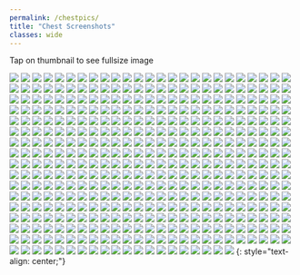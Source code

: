 ```yaml
---
permalink: /chestpics/
title: "Chest Screenshots"
classes: wide
---  
```


Tap on thumbnail to see fullsize image

[![](https://media.discordapp.net/attachments/826525665116553228/827368664105484318/image0.png?width=199&height=139)](https://cdn.discordapp.com/attachments/826525665116553228/827368664105484318/image0.png)
[![](https://media.discordapp.net/attachments/826525665116553228/827368700528033812/image0.png?width=199&height=139)](https://cdn.discordapp.com/attachments/826525665116553228/827368700528033812/image0.png)
[![](https://media.discordapp.net/attachments/826525665116553228/827542599207616552/image0.png?width=199&height=139)](https://cdn.discordapp.com/attachments/826525665116553228/827542599207616552/image0.png)
[![](https://media.discordapp.net/attachments/826525665116553228/828439499091738694/image0.png?width=199&height=139)](https://cdn.discordapp.com/attachments/826525665116553228/828439499091738694/image0.png)
[![](https://media.discordapp.net/attachments/826525665116553228/828439499486527508/image1.png?width=199&height=139)](https://cdn.discordapp.com/attachments/826525665116553228/828439499486527508/image1.png)
[![](https://media.discordapp.net/attachments/826525665116553228/828439499981848618/image2.png?width=199&height=139)](https://cdn.discordapp.com/attachments/826525665116553228/828439499981848618/image2.png)
[![](https://media.discordapp.net/attachments/826525665116553228/828439500291702784/image3.png?width=199&height=139)](https://cdn.discordapp.com/attachments/826525665116553228/828439500291702784/image3.png)
[![](https://media.discordapp.net/attachments/826525665116553228/830211930731053126/image0.png?width=199&height=139)](https://cdn.discordapp.com/attachments/826525665116553228/830211930731053126/image0.png)
[![](https://media.discordapp.net/attachments/826525665116553228/830211931335819264/image1.png?width=199&height=139)](https://cdn.discordapp.com/attachments/826525665116553228/830211931335819264/image1.png)
[![](https://media.discordapp.net/attachments/826525665116553228/830211931804532786/image2.png?width=199&height=139)](https://cdn.discordapp.com/attachments/826525665116553228/830211931804532786/image2.png)
[![](https://media.discordapp.net/attachments/826525665116553228/830211932836462612/image3.png?width=199&height=139)](https://cdn.discordapp.com/attachments/826525665116553228/830211932836462612/image3.png)
[![](https://media.discordapp.net/attachments/826525665116553228/830211933307142184/image4.png?width=199&height=139)](https://cdn.discordapp.com/attachments/826525665116553228/830211933307142184/image4.png)
[![](https://media.discordapp.net/attachments/826525665116553228/830833740410126376/image0.png?width=199&height=139)](https://cdn.discordapp.com/attachments/826525665116553228/830833740410126376/image0.png)
[![](https://media.discordapp.net/attachments/826525665116553228/830833740737019984/image1.png?width=199&height=139)](https://cdn.discordapp.com/attachments/826525665116553228/830833740737019984/image1.png)
[![](https://media.discordapp.net/attachments/826525665116553228/835731150869102672/IMG_3410.PNG?width=199&height=139)](https://cdn.discordapp.com/attachments/826525665116553228/835731150869102672/IMG_3410.PNG)
[![](https://media.discordapp.net/attachments/826525665116553228/835731161807323166/IMG_3401.PNG?width=199&height=139)](https://cdn.discordapp.com/attachments/826525665116553228/835731161807323166/IMG_3401.PNG)
[![](https://media.discordapp.net/attachments/826525665116553228/835731161904578560/IMG_3411.PNG?width=199&height=139)](https://cdn.discordapp.com/attachments/826525665116553228/835731161904578560/IMG_3411.PNG)
[![](https://media.discordapp.net/attachments/826525665116553228/835731551127207956/IMG_3440.PNG?width=199&height=139)](https://cdn.discordapp.com/attachments/826525665116553228/835731551127207956/IMG_3440.PNG)
[![](https://media.discordapp.net/attachments/826525665116553228/835731551538118666/IMG_3447.PNG?width=199&height=139)](https://cdn.discordapp.com/attachments/826525665116553228/835731551538118666/IMG_3447.PNG)
[![](https://media.discordapp.net/attachments/826525665116553228/835731559155105792/IMG_3442.PNG?width=199&height=139)](https://cdn.discordapp.com/attachments/826525665116553228/835731559155105792/IMG_3442.PNG)
[![](https://media.discordapp.net/attachments/826525665116553228/835731559796703262/IMG_3456.PNG?width=199&height=139)](https://cdn.discordapp.com/attachments/826525665116553228/835731559796703262/IMG_3456.PNG)
[![](https://media.discordapp.net/attachments/826525665116553228/835731713538785320/IMG_3462.PNG?width=199&height=139)](https://cdn.discordapp.com/attachments/826525665116553228/835731713538785320/IMG_3462.PNG)
[![](https://media.discordapp.net/attachments/826525665116553228/835731730722979850/IMG_3491.PNG?width=199&height=139)](https://cdn.discordapp.com/attachments/826525665116553228/835731730722979850/IMG_3491.PNG)
[![](https://media.discordapp.net/attachments/826525665116553228/835731732362690630/IMG_3497.PNG?width=199&height=139)](https://cdn.discordapp.com/attachments/826525665116553228/835731732362690630/IMG_3497.PNG)
[![](https://media.discordapp.net/attachments/826525665116553228/835731732434911242/IMG_3512.PNG?width=199&height=139)](https://cdn.discordapp.com/attachments/826525665116553228/835731732434911242/IMG_3512.PNG)
[![](https://media.discordapp.net/attachments/826525665116553228/835731732799553586/IMG_3486.PNG?width=199&height=139)](https://cdn.discordapp.com/attachments/826525665116553228/835731732799553586/IMG_3486.PNG)
[![](https://media.discordapp.net/attachments/826525665116553228/835731875313221673/IMG_3575.PNG?width=199&height=139)](https://cdn.discordapp.com/attachments/826525665116553228/835731875313221673/IMG_3575.PNG)
[![](https://media.discordapp.net/attachments/826525665116553228/835731876609130508/IMG_3545.PNG?width=199&height=139)](https://cdn.discordapp.com/attachments/826525665116553228/835731876609130508/IMG_3545.PNG)
[![](https://media.discordapp.net/attachments/826525665116553228/835731883760680970/IMG_3551.PNG?width=199&height=139)](https://cdn.discordapp.com/attachments/826525665116553228/835731883760680970/IMG_3551.PNG)
[![](https://media.discordapp.net/attachments/826525665116553228/835731883350294538/IMG_3527.PNG?width=199&height=139)](https://cdn.discordapp.com/attachments/826525665116553228/835731883350294538/IMG_3527.PNG)
[![](https://media.discordapp.net/attachments/826525665116553228/836040890132201492/image0.png?width=199&height=139)](https://cdn.discordapp.com/attachments/826525665116553228/836040890132201492/image0.png)
[![](https://media.discordapp.net/attachments/826525665116553228/836275532286525460/image0.png?width=199&height=139)](https://cdn.discordapp.com/attachments/826525665116553228/836275532286525460/image0.png)
[![](https://media.discordapp.net/attachments/826525665116553228/836275532647628800/image1.png?width=199&height=139)](https://cdn.discordapp.com/attachments/826525665116553228/836275532647628800/image1.png)
[![](https://media.discordapp.net/attachments/826525665116553228/840815557158109224/IMG_3719.PNG?width=199&height=139)](https://cdn.discordapp.com/attachments/826525665116553228/840815557158109224/IMG_3719.PNG)
[![](https://media.discordapp.net/attachments/826525665116553228/840815565211959329/IMG_3771.PNG?width=199&height=139)](https://cdn.discordapp.com/attachments/826525665116553228/840815565211959329/IMG_3771.PNG)
[![](https://media.discordapp.net/attachments/826525665116553228/840815575319969812/IMG_3732.PNG?width=199&height=139)](https://cdn.discordapp.com/attachments/826525665116553228/840815575319969812/IMG_3732.PNG)
[![](https://media.discordapp.net/attachments/826525665116553228/840815579165098044/IMG_3720.PNG?width=199&height=139)](https://cdn.discordapp.com/attachments/826525665116553228/840815579165098044/IMG_3720.PNG)
[![](https://media.discordapp.net/attachments/826525665116553228/840815579090386994/IMG_3773.PNG?width=199&height=139)](https://cdn.discordapp.com/attachments/826525665116553228/840815579090386994/IMG_3773.PNG)
[![](https://media.discordapp.net/attachments/826525665116553228/840815697877008414/IMG_3854.PNG?width=199&height=139)](https://cdn.discordapp.com/attachments/826525665116553228/840815697877008414/IMG_3854.PNG)
[![](https://media.discordapp.net/attachments/826525665116553228/840815710996922368/IMG_3774.PNG?width=199&height=139)](https://cdn.discordapp.com/attachments/826525665116553228/840815710996922368/IMG_3774.PNG)
[![](https://media.discordapp.net/attachments/826525665116553228/840815713312702464/IMG_3780.PNG?width=199&height=139)](https://cdn.discordapp.com/attachments/826525665116553228/840815713312702464/IMG_3780.PNG)
[![](https://media.discordapp.net/attachments/826525665116553228/840815714830123018/IMG_3782.PNG?width=199&height=139)](https://cdn.discordapp.com/attachments/826525665116553228/840815714830123018/IMG_3782.PNG)
[![](https://media.discordapp.net/attachments/826525665116553228/840815714981773353/IMG_3802.PNG?width=199&height=139)](https://cdn.discordapp.com/attachments/826525665116553228/840815714981773353/IMG_3802.PNG)
[![](https://media.discordapp.net/attachments/826525665116553228/840815878114508820/IMG_3956.PNG?width=199&height=139)](https://cdn.discordapp.com/attachments/826525665116553228/840815878114508820/IMG_3956.PNG)
[![](https://media.discordapp.net/attachments/826525665116553228/862195221805400104/image0.jpg?width=199&height=139)](https://cdn.discordapp.com/attachments/826525665116553228/862195221805400104/image0.jpg)
[![](https://media.discordapp.net/attachments/826525665116553228/862195363153838140/image0.jpg?width=199&height=139)](https://cdn.discordapp.com/attachments/826525665116553228/862195363153838140/image0.jpg)
[![](https://media.discordapp.net/attachments/826525665116553228/862195478115123231/IMG_3946.PNG?width=199&height=139)](https://cdn.discordapp.com/attachments/826525665116553228/862195478115123231/IMG_3946.PNG)
[![](https://media.discordapp.net/attachments/826525665116553228/862195479324000306/IMG_3948.PNG?width=199&height=139)](https://cdn.discordapp.com/attachments/826525665116553228/862195479324000306/IMG_3948.PNG)
[![](https://media.discordapp.net/attachments/826525665116553228/862195480502206474/IMG_3958.PNG?width=199&height=139)](https://cdn.discordapp.com/attachments/826525665116553228/862195480502206474/IMG_3958.PNG)
[![](https://media.discordapp.net/attachments/826525665116553228/862195481517359145/IMG_3961.PNG?width=199&height=139)](https://cdn.discordapp.com/attachments/826525665116553228/862195481517359145/IMG_3961.PNG)
[![](https://media.discordapp.net/attachments/826525665116553228/862195630809415710/IMG_3970.PNG?width=199&height=139)](https://cdn.discordapp.com/attachments/826525665116553228/862195630809415710/IMG_3970.PNG)
[![](https://media.discordapp.net/attachments/826525665116553228/862195632198254602/IMG_3995.PNG?width=199&height=139)](https://cdn.discordapp.com/attachments/826525665116553228/862195632198254602/IMG_3995.PNG)
[![](https://media.discordapp.net/attachments/826525665116553228/862195633254432788/IMG_3974.PNG?width=199&height=139)](https://cdn.discordapp.com/attachments/826525665116553228/862195633254432788/IMG_3974.PNG)
[![](https://media.discordapp.net/attachments/826525665116553228/862196300904136714/IMG_4090.PNG?width=199&height=139)](https://cdn.discordapp.com/attachments/826525665116553228/862196300904136714/IMG_4090.PNG)
[![](https://media.discordapp.net/attachments/826525665116553228/862196300677120060/IMG_4058.PNG?width=199&height=139)](https://cdn.discordapp.com/attachments/826525665116553228/862196300677120060/IMG_4058.PNG)
[![](https://media.discordapp.net/attachments/826525665116553228/862196301235093504/IMG_4071.PNG?width=199&height=139)](https://cdn.discordapp.com/attachments/826525665116553228/862196301235093504/IMG_4071.PNG)
[![](https://media.discordapp.net/attachments/826525665116553228/862196303366455306/IMG_4077.PNG?width=199&height=139)](https://cdn.discordapp.com/attachments/826525665116553228/862196303366455306/IMG_4077.PNG)
[![](https://media.discordapp.net/attachments/826525665116553228/862196461449117736/IMG_4124.PNG?width=199&height=139)](https://cdn.discordapp.com/attachments/826525665116553228/862196461449117736/IMG_4124.PNG)
[![](https://media.discordapp.net/attachments/826525665116553228/862196462040121394/IMG_4281.PNG?width=199&height=139)](https://cdn.discordapp.com/attachments/826525665116553228/862196462040121394/IMG_4281.PNG)
[![](https://media.discordapp.net/attachments/826525665116553228/862196471890051102/IMG_4343.PNG?width=199&height=139)](https://cdn.discordapp.com/attachments/826525665116553228/862196471890051102/IMG_4343.PNG)
[![](https://media.discordapp.net/attachments/826525665116553228/862196472019681290/IMG_4287.PNG?width=199&height=139)](https://cdn.discordapp.com/attachments/826525665116553228/862196472019681290/IMG_4287.PNG)
[![](https://media.discordapp.net/attachments/826525665116553228/862196617755230218/IMG_4384.PNG?width=199&height=139)](https://cdn.discordapp.com/attachments/826525665116553228/862196617755230218/IMG_4384.PNG)
[![](https://media.discordapp.net/attachments/826525665116553228/862196617893118023/IMG_4392.PNG?width=199&height=139)](https://cdn.discordapp.com/attachments/826525665116553228/862196617893118023/IMG_4392.PNG)
[![](https://media.discordapp.net/attachments/826525665116553228/862196621752139776/IMG_4355.PNG?width=199&height=139)](https://cdn.discordapp.com/attachments/826525665116553228/862196621752139776/IMG_4355.PNG)
[![](https://media.discordapp.net/attachments/826525665116553228/862196627594018816/IMG_4403.PNG?width=199&height=139)](https://cdn.discordapp.com/attachments/826525665116553228/862196627594018816/IMG_4403.PNG)
[![](https://media.discordapp.net/attachments/826525665116553228/862196627950010378/IMG_4404.PNG?width=199&height=139)](https://cdn.discordapp.com/attachments/826525665116553228/862196627950010378/IMG_4404.PNG)
[![](https://media.discordapp.net/attachments/826525665116553228/862196742014500934/IMG_4420.PNG?width=199&height=139)](https://cdn.discordapp.com/attachments/826525665116553228/862196742014500934/IMG_4420.PNG)
[![](https://media.discordapp.net/attachments/826525665116553228/862196754547867648/IMG_4439.PNG?width=199&height=139)](https://cdn.discordapp.com/attachments/826525665116553228/862196754547867648/IMG_4439.PNG)
[![](https://media.discordapp.net/attachments/826525665116553228/862196759987879936/IMG_4494.PNG?width=199&height=139)](https://cdn.discordapp.com/attachments/826525665116553228/862196759987879936/IMG_4494.PNG)
[![](https://media.discordapp.net/attachments/826525665116553228/862196766072897546/IMG_4554.PNG?width=199&height=139)](https://cdn.discordapp.com/attachments/826525665116553228/862196766072897546/IMG_4554.PNG)
[![](https://media.discordapp.net/attachments/826525665116553228/862196766421417985/IMG_4558.PNG?width=199&height=139)](https://cdn.discordapp.com/attachments/826525665116553228/862196766421417985/IMG_4558.PNG)
[![](https://media.discordapp.net/attachments/826525665116553228/862196767474581534/IMG_4569.PNG?width=199&height=139)](https://cdn.discordapp.com/attachments/826525665116553228/862196767474581534/IMG_4569.PNG)
[![](https://media.discordapp.net/attachments/826525665116553228/862196769977794600/IMG_4520.PNG?width=199&height=139)](https://cdn.discordapp.com/attachments/826525665116553228/862196769977794600/IMG_4520.PNG)
[![](https://media.discordapp.net/attachments/826525665116553228/862197100552650752/IMG_4668.PNG?width=199&height=139)](https://cdn.discordapp.com/attachments/826525665116553228/862197100552650752/IMG_4668.PNG)
[![](https://media.discordapp.net/attachments/826525665116553228/862197111247863848/IMG_4585.PNG?width=199&height=139)](https://cdn.discordapp.com/attachments/826525665116553228/862197111247863848/IMG_4585.PNG)
[![](https://media.discordapp.net/attachments/826525665116553228/862197119014928394/IMG_4683.PNG?width=199&height=139)](https://cdn.discordapp.com/attachments/826525665116553228/862197119014928394/IMG_4683.PNG)
[![](https://media.discordapp.net/attachments/826525665116553228/862197121086914560/IMG_4835.PNG?width=199&height=139)](https://cdn.discordapp.com/attachments/826525665116553228/862197121086914560/IMG_4835.PNG)
[![](https://media.discordapp.net/attachments/826525665116553228/862197122257518622/IMG_4606.PNG?width=199&height=139)](https://cdn.discordapp.com/attachments/826525665116553228/862197122257518622/IMG_4606.PNG)
[![](https://media.discordapp.net/attachments/826525665116553228/862197123276734475/IMG_4597.PNG?width=199&height=139)](https://cdn.discordapp.com/attachments/826525665116553228/862197123276734475/IMG_4597.PNG)
[![](https://media.discordapp.net/attachments/826525665116553228/862197261488488458/IMG_4871.PNG?width=199&height=139)](https://cdn.discordapp.com/attachments/826525665116553228/862197261488488458/IMG_4871.PNG)
[![](https://media.discordapp.net/attachments/826525665116553228/862197282778120192/IMG_4873.PNG?width=199&height=139)](https://cdn.discordapp.com/attachments/826525665116553228/862197282778120192/IMG_4873.PNG)
[![](https://media.discordapp.net/attachments/826525665116553228/862197283902586880/IMG_4950.PNG?width=199&height=139)](https://cdn.discordapp.com/attachments/826525665116553228/862197283902586880/IMG_4950.PNG)
[![](https://media.discordapp.net/attachments/826525665116553228/862197286867828786/IMG_4957.PNG?width=199&height=139)](https://cdn.discordapp.com/attachments/826525665116553228/862197286867828786/IMG_4957.PNG)
[![](https://media.discordapp.net/attachments/826525665116553228/862197288528379924/IMG_4951.PNG?width=199&height=139)](https://cdn.discordapp.com/attachments/826525665116553228/862197288528379924/IMG_4951.PNG)
[![](https://media.discordapp.net/attachments/826525665116553228/862197289791389696/IMG_4928.PNG?width=199&height=139)](https://cdn.discordapp.com/attachments/826525665116553228/862197289791389696/IMG_4928.PNG)
[![](https://media.discordapp.net/attachments/826525665116553228/862197433831391232/IMG_3311.PNG?width=199&height=139)](https://cdn.discordapp.com/attachments/826525665116553228/862197433831391232/IMG_3311.PNG)
[![](https://media.discordapp.net/attachments/826525665116553228/862197435254571088/IMG_3303.PNG?width=199&height=139)](https://cdn.discordapp.com/attachments/826525665116553228/862197435254571088/IMG_3303.PNG)
[![](https://media.discordapp.net/attachments/826525665116553228/862197456505667594/IMG_4964.PNG?width=199&height=139)](https://cdn.discordapp.com/attachments/826525665116553228/862197456505667594/IMG_4964.PNG)
[![](https://media.discordapp.net/attachments/826525665116553228/862198148864016394/IMG_5039.PNG?width=199&height=139)](https://cdn.discordapp.com/attachments/826525665116553228/862198148864016394/IMG_5039.PNG)
[![](https://media.discordapp.net/attachments/826525665116553228/862198150206849055/IMG_5139.PNG?width=199&height=139)](https://cdn.discordapp.com/attachments/826525665116553228/862198150206849055/IMG_5139.PNG)
[![](https://media.discordapp.net/attachments/826525665116553228/862198153482993694/IMG_5148.PNG?width=199&height=139)](https://cdn.discordapp.com/attachments/826525665116553228/862198153482993694/IMG_5148.PNG)
[![](https://media.discordapp.net/attachments/826525665116553228/862198153797304330/IMG_5235.PNG?width=199&height=139)](https://cdn.discordapp.com/attachments/826525665116553228/862198153797304330/IMG_5235.PNG)
[![](https://media.discordapp.net/attachments/826525665116553228/862198154719395850/IMG_5146.PNG?width=199&height=139)](https://cdn.discordapp.com/attachments/826525665116553228/862198154719395850/IMG_5146.PNG)
[![](https://media.discordapp.net/attachments/826525665116553228/862198266536263680/IMG_5335.PNG?width=199&height=139)](https://cdn.discordapp.com/attachments/826525665116553228/862198266536263680/IMG_5335.PNG)
[![](https://media.discordapp.net/attachments/826525665116553228/862198516638416906/IMG_5253.PNG?width=199&height=139)](https://cdn.discordapp.com/attachments/826525665116553228/862198516638416906/IMG_5253.PNG)
[![](https://media.discordapp.net/attachments/826525665116553228/862198517921087508/IMG_5355.PNG?width=199&height=139)](https://cdn.discordapp.com/attachments/826525665116553228/862198517921087508/IMG_5355.PNG)
[![](https://media.discordapp.net/attachments/826525665116553228/862198519250026526/IMG_5363.PNG?width=199&height=139)](https://cdn.discordapp.com/attachments/826525665116553228/862198519250026526/IMG_5363.PNG)
[![](https://media.discordapp.net/attachments/826525665116553228/862198519925964860/IMG_5381.PNG?width=199&height=139)](https://cdn.discordapp.com/attachments/826525665116553228/862198519925964860/IMG_5381.PNG)
[![](https://media.discordapp.net/attachments/826525665116553228/862198635138646046/IMG_5475.PNG?width=199&height=139)](https://cdn.discordapp.com/attachments/826525665116553228/862198635138646046/IMG_5475.PNG)
[![](https://media.discordapp.net/attachments/826525665116553228/862198819608723506/IMG_5479.PNG?width=199&height=139)](https://cdn.discordapp.com/attachments/826525665116553228/862198819608723506/IMG_5479.PNG)
[![](https://media.discordapp.net/attachments/826525665116553228/862198819546595338/IMG_5546.PNG?width=199&height=139)](https://cdn.discordapp.com/attachments/826525665116553228/862198819546595338/IMG_5546.PNG)
[![](https://media.discordapp.net/attachments/826525665116553228/862198819650011176/IMG_5565.PNG?width=199&height=139)](https://cdn.discordapp.com/attachments/826525665116553228/862198819650011176/IMG_5565.PNG)
[![](https://media.discordapp.net/attachments/826525665116553228/862198821634965534/IMG_5543.PNG?width=199&height=139)](https://cdn.discordapp.com/attachments/826525665116553228/862198821634965534/IMG_5543.PNG)
[![](https://media.discordapp.net/attachments/826525665116553228/862198954707517440/IMG_3317.PNG?width=199&height=139)](https://cdn.discordapp.com/attachments/826525665116553228/862198954707517440/IMG_3317.PNG)
[![](https://media.discordapp.net/attachments/826525665116553228/862198956037505024/IMG_3318.PNG?width=199&height=139)](https://cdn.discordapp.com/attachments/826525665116553228/862198956037505024/IMG_3318.PNG)
[![](https://media.discordapp.net/attachments/826525665116553228/862198958598914048/IMG_5830.PNG?width=199&height=139)](https://cdn.discordapp.com/attachments/826525665116553228/862198958598914048/IMG_5830.PNG)
[![](https://media.discordapp.net/attachments/826525665116553228/862198971808481280/IMG_5681.PNG?width=199&height=139)](https://cdn.discordapp.com/attachments/826525665116553228/862198971808481280/IMG_5681.PNG)
[![](https://media.discordapp.net/attachments/826525665116553228/862198973476241438/IMG_5825.PNG?width=199&height=139)](https://cdn.discordapp.com/attachments/826525665116553228/862198973476241438/IMG_5825.PNG)
[![](https://media.discordapp.net/attachments/826525665116553228/862198973354999848/IMG_5674.PNG?width=199&height=139)](https://cdn.discordapp.com/attachments/826525665116553228/862198973354999848/IMG_5674.PNG)
[![](https://media.discordapp.net/attachments/826525665116553228/862199107245572116/IMG_5888.PNG?width=199&height=139)](https://cdn.discordapp.com/attachments/826525665116553228/862199107245572116/IMG_5888.PNG)
[![](https://media.discordapp.net/attachments/826525665116553228/862199110861848596/IMG_5848.PNG?width=199&height=139)](https://cdn.discordapp.com/attachments/826525665116553228/862199110861848596/IMG_5848.PNG)
[![](https://media.discordapp.net/attachments/826525665116553228/862199112270086144/IMG_5857.PNG?width=199&height=139)](https://cdn.discordapp.com/attachments/826525665116553228/862199112270086144/IMG_5857.PNG)
[![](https://media.discordapp.net/attachments/826525665116553228/866190434982952990/IMG_5909.PNG?width=199&height=139)](https://cdn.discordapp.com/attachments/826525665116553228/866190434982952990/IMG_5909.PNG)
[![](https://media.discordapp.net/attachments/826525665116553228/866190443691507722/IMG_6035.PNG?width=199&height=139)](https://cdn.discordapp.com/attachments/826525665116553228/866190443691507722/IMG_6035.PNG)
[![](https://media.discordapp.net/attachments/826525665116553228/866190445925892102/IMG_6011.PNG?width=199&height=139)](https://cdn.discordapp.com/attachments/826525665116553228/866190445925892102/IMG_6011.PNG)
[![](https://media.discordapp.net/attachments/826525665116553228/866190446854406164/IMG_5934.PNG?width=199&height=139)](https://cdn.discordapp.com/attachments/826525665116553228/866190446854406164/IMG_5934.PNG)
[![](https://media.discordapp.net/attachments/826525665116553228/866190607130558484/IMG_3346.PNG?width=199&height=139)](https://cdn.discordapp.com/attachments/826525665116553228/866190607130558484/IMG_3346.PNG)
[![](https://media.discordapp.net/attachments/826525665116553228/866190611148439552/IMG_6140.PNG?width=199&height=139)](https://cdn.discordapp.com/attachments/826525665116553228/866190611148439552/IMG_6140.PNG)
[![](https://media.discordapp.net/attachments/826525665116553228/866190614465871922/IMG_6163.PNG?width=199&height=139)](https://cdn.discordapp.com/attachments/826525665116553228/866190614465871922/IMG_6163.PNG)
[![](https://media.discordapp.net/attachments/826525665116553228/866190621944578089/IMG_6175.PNG?width=199&height=139)](https://cdn.discordapp.com/attachments/826525665116553228/866190621944578089/IMG_6175.PNG)
[![](https://media.discordapp.net/attachments/826525665116553228/866190622201217044/IMG_6169.PNG?width=199&height=139)](https://cdn.discordapp.com/attachments/826525665116553228/866190622201217044/IMG_6169.PNG)
[![](https://media.discordapp.net/attachments/826525665116553228/866190866702663690/IMG_6390.PNG?width=199&height=139)](https://cdn.discordapp.com/attachments/826525665116553228/866190866702663690/IMG_6390.PNG)
[![](https://media.discordapp.net/attachments/826525665116553228/866190867727777792/IMG_6394.PNG?width=199&height=139)](https://cdn.discordapp.com/attachments/826525665116553228/866190867727777792/IMG_6394.PNG)
[![](https://media.discordapp.net/attachments/826525665116553228/866190870423535656/IMG_6391.PNG?width=199&height=139)](https://cdn.discordapp.com/attachments/826525665116553228/866190870423535656/IMG_6391.PNG)
[![](https://media.discordapp.net/attachments/826525665116553228/866190876316139550/IMG_6591.PNG?width=199&height=139)](https://cdn.discordapp.com/attachments/826525665116553228/866190876316139550/IMG_6591.PNG)
[![](https://media.discordapp.net/attachments/826525665116553228/866190877374414848/IMG_6592.PNG?width=199&height=139)](https://cdn.discordapp.com/attachments/826525665116553228/866190877374414848/IMG_6592.PNG)
[![](https://media.discordapp.net/attachments/826525665116553228/874157617721790524/IMG_6974.PNG?width=199&height=139)](https://cdn.discordapp.com/attachments/826525665116553228/874157617721790524/IMG_6974.PNG)
[![](https://media.discordapp.net/attachments/826525665116553228/874157617998614558/IMG_6833.PNG?width=199&height=139)](https://cdn.discordapp.com/attachments/826525665116553228/874157617998614558/IMG_6833.PNG)
[![](https://media.discordapp.net/attachments/826525665116553228/874157619412074546/IMG_6959.PNG?width=199&height=139)](https://cdn.discordapp.com/attachments/826525665116553228/874157619412074546/IMG_6959.PNG)
[![](https://media.discordapp.net/attachments/826525665116553228/874157621752520764/IMG_6731.PNG?width=199&height=139)](https://cdn.discordapp.com/attachments/826525665116553228/874157621752520764/IMG_6731.PNG)
[![](https://media.discordapp.net/attachments/826525665116553228/874157895346962452/IMG_7007.PNG?width=199&height=139)](https://cdn.discordapp.com/attachments/826525665116553228/874157895346962452/IMG_7007.PNG)
[![](https://media.discordapp.net/attachments/826525665116553228/874157907380437012/IMG_7080.PNG?width=199&height=139)](https://cdn.discordapp.com/attachments/826525665116553228/874157907380437012/IMG_7080.PNG)
[![](https://media.discordapp.net/attachments/826525665116553228/874157907451715634/IMG_7002.PNG?width=199&height=139)](https://cdn.discordapp.com/attachments/826525665116553228/874157907451715634/IMG_7002.PNG)
[![](https://media.discordapp.net/attachments/826525665116553228/874157909410471986/IMG_7210.PNG?width=199&height=139)](https://cdn.discordapp.com/attachments/826525665116553228/874157909410471986/IMG_7210.PNG)
[![](https://media.discordapp.net/attachments/826525665116553228/874157912015122462/IMG_7219.PNG?width=199&height=139)](https://cdn.discordapp.com/attachments/826525665116553228/874157912015122462/IMG_7219.PNG)
[![](https://media.discordapp.net/attachments/826525665116553228/874158106270130176/IMG_7278.PNG?width=199&height=139)](https://cdn.discordapp.com/attachments/826525665116553228/874158106270130176/IMG_7278.PNG)
[![](https://media.discordapp.net/attachments/826525665116553228/874158123408056401/IMG_7334.PNG?width=199&height=139)](https://cdn.discordapp.com/attachments/826525665116553228/874158123408056401/IMG_7334.PNG)
[![](https://media.discordapp.net/attachments/826525665116553228/874158123336740874/IMG_7332.PNG?width=199&height=139)](https://cdn.discordapp.com/attachments/826525665116553228/874158123336740874/IMG_7332.PNG)
[![](https://media.discordapp.net/attachments/826525665116553228/874158123609382952/IMG_7333.PNG?width=199&height=139)](https://cdn.discordapp.com/attachments/826525665116553228/874158123609382952/IMG_7333.PNG)
[![](https://media.discordapp.net/attachments/826525665116553228/874158124016209960/IMG_7644.PNG?width=199&height=139)](https://cdn.discordapp.com/attachments/826525665116553228/874158124016209960/IMG_7644.PNG)
[![](https://media.discordapp.net/attachments/826525665116553228/874158472898424912/IMG_7699.PNG?width=199&height=139)](https://cdn.discordapp.com/attachments/826525665116553228/874158472898424912/IMG_7699.PNG)
[![](https://media.discordapp.net/attachments/826525665116553228/874158473498230805/IMG_7726.PNG?width=199&height=139)](https://cdn.discordapp.com/attachments/826525665116553228/874158473498230805/IMG_7726.PNG)
[![](https://media.discordapp.net/attachments/826525665116553228/874158474806841364/IMG_7733.PNG?width=199&height=139)](https://cdn.discordapp.com/attachments/826525665116553228/874158474806841364/IMG_7733.PNG)
[![](https://media.discordapp.net/attachments/826525665116553228/886523508958584862/IMG_3370.PNG?width=199&height=139)](https://cdn.discordapp.com/attachments/826525665116553228/886523508958584862/IMG_3370.PNG)
[![](https://media.discordapp.net/attachments/826525665116553228/886523511542284288/IMG_7998.PNG?width=199&height=139)](https://cdn.discordapp.com/attachments/826525665116553228/886523511542284288/IMG_7998.PNG)
[![](https://media.discordapp.net/attachments/826525665116553228/886523511567417404/IMG_7997.PNG?width=199&height=139)](https://cdn.discordapp.com/attachments/826525665116553228/886523511567417404/IMG_7997.PNG)
[![](https://media.discordapp.net/attachments/826525665116553228/886523519771500584/IMG_7914.PNG?width=199&height=139)](https://cdn.discordapp.com/attachments/826525665116553228/886523519771500584/IMG_7914.PNG)
[![](https://media.discordapp.net/attachments/826525665116553228/886523520614551572/IMG_7951.PNG?width=199&height=139)](https://cdn.discordapp.com/attachments/826525665116553228/886523520614551572/IMG_7951.PNG)
[![](https://media.discordapp.net/attachments/826525665116553228/886523714013921320/IMG_8272.PNG?width=199&height=139)](https://cdn.discordapp.com/attachments/826525665116553228/886523714013921320/IMG_8272.PNG)
[![](https://media.discordapp.net/attachments/826525665116553228/886523715444158474/IMG_8183.PNG?width=199&height=139)](https://cdn.discordapp.com/attachments/826525665116553228/886523715444158474/IMG_8183.PNG)
[![](https://media.discordapp.net/attachments/826525665116553228/886523715658088458/IMG_8419.PNG?width=199&height=139)](https://cdn.discordapp.com/attachments/826525665116553228/886523715658088458/IMG_8419.PNG)
[![](https://media.discordapp.net/attachments/826525665116553228/886523716610191360/IMG_8545.PNG?width=199&height=139)](https://cdn.discordapp.com/attachments/826525665116553228/886523716610191360/IMG_8545.PNG)
[![](https://media.discordapp.net/attachments/826525665116553228/886523716480147506/IMG_8540.PNG?width=199&height=139)](https://cdn.discordapp.com/attachments/826525665116553228/886523716480147506/IMG_8540.PNG)
[![](https://media.discordapp.net/attachments/826525665116553228/886524051877658694/IMG_8568.PNG?width=199&height=139)](https://cdn.discordapp.com/attachments/826525665116553228/886524051877658694/IMG_8568.PNG)
[![](https://media.discordapp.net/attachments/826525665116553228/886524071049834517/IMG_8823.PNG?width=199&height=139)](https://cdn.discordapp.com/attachments/826525665116553228/886524071049834517/IMG_8823.PNG)
[![](https://media.discordapp.net/attachments/826525665116553228/886524071876132864/IMG_8775.PNG?width=199&height=139)](https://cdn.discordapp.com/attachments/826525665116553228/886524071876132864/IMG_8775.PNG)
[![](https://media.discordapp.net/attachments/826525665116553228/886524072303947776/IMG_8719.PNG?width=199&height=139)](https://cdn.discordapp.com/attachments/826525665116553228/886524072303947776/IMG_8719.PNG)
[![](https://media.discordapp.net/attachments/826525665116553228/886524072954044416/IMG_8786.PNG?width=199&height=139)](https://cdn.discordapp.com/attachments/826525665116553228/886524072954044416/IMG_8786.PNG)
[![](https://media.discordapp.net/attachments/826525665116553228/886524074283630652/IMG_8574.PNG?width=199&height=139)](https://cdn.discordapp.com/attachments/826525665116553228/886524074283630652/IMG_8574.PNG)
[![](https://media.discordapp.net/attachments/826525665116553228/886524074317217792/IMG_8602.PNG?width=199&height=139)](https://cdn.discordapp.com/attachments/826525665116553228/886524074317217792/IMG_8602.PNG)
[![](https://media.discordapp.net/attachments/826525665116553228/886524619887116339/IMG_8562.PNG?width=199&height=139)](https://cdn.discordapp.com/attachments/826525665116553228/886524619887116339/IMG_8562.PNG)
[![](https://media.discordapp.net/attachments/826525665116553228/886524622986678302/IMG_9166.PNG?width=199&height=139)](https://cdn.discordapp.com/attachments/826525665116553228/886524622986678302/IMG_9166.PNG)
[![](https://media.discordapp.net/attachments/826525665116553228/886524628959383592/IMG_8933.PNG?width=199&height=139)](https://cdn.discordapp.com/attachments/826525665116553228/886524628959383592/IMG_8933.PNG)
[![](https://media.discordapp.net/attachments/826525665116553228/886524633963200542/IMG_9136.PNG?width=199&height=139)](https://cdn.discordapp.com/attachments/826525665116553228/886524633963200542/IMG_9136.PNG)
[![](https://media.discordapp.net/attachments/826525665116553228/886524634269364244/IMG_9079.PNG?width=199&height=139)](https://cdn.discordapp.com/attachments/826525665116553228/886524634269364244/IMG_9079.PNG)
[![](https://media.discordapp.net/attachments/898566235908878366/898566561370095666/IMG_9498.PNG?width=199&height=139)](https://cdn.discordapp.com/attachments/898566235908878366/898566561370095666/IMG_9498.PNG)
[![](https://media.discordapp.net/attachments/898566235908878366/898566566411632690/IMG_9497.PNG?width=199&height=139)](https://cdn.discordapp.com/attachments/898566235908878366/898566566411632690/IMG_9497.PNG)
[![](https://media.discordapp.net/attachments/898566235908878366/898566712692191262/IMG_3980.PNG?width=199&height=139)](https://cdn.discordapp.com/attachments/898566235908878366/898566712692191262/IMG_3980.PNG)
[![](https://media.discordapp.net/attachments/898566235908878366/898566734305435728/IMG_9616.PNG?width=199&height=139)](https://cdn.discordapp.com/attachments/898566235908878366/898566734305435728/IMG_9616.PNG)
[![](https://media.discordapp.net/attachments/898566235908878366/898566736339685436/IMG_9606.PNG?width=199&height=139)](https://cdn.discordapp.com/attachments/898566235908878366/898566736339685436/IMG_9606.PNG)
[![](https://media.discordapp.net/attachments/898566235908878366/898567001503567911/IMG_9831.PNG?width=199&height=139)](https://cdn.discordapp.com/attachments/898566235908878366/898567001503567911/IMG_9831.PNG)
[![](https://media.discordapp.net/attachments/898566235908878366/898567005144219689/IMG_9706.PNG?width=199&height=139)](https://cdn.discordapp.com/attachments/898566235908878366/898567005144219689/IMG_9706.PNG)
[![](https://media.discordapp.net/attachments/898566235908878366/898567007153311755/IMG_9787.PNG?width=199&height=139)](https://cdn.discordapp.com/attachments/898566235908878366/898567007153311755/IMG_9787.PNG)
[![](https://media.discordapp.net/attachments/898566235908878366/898567008042512384/IMG_9774.PNG?width=199&height=139)](https://cdn.discordapp.com/attachments/898566235908878366/898567008042512384/IMG_9774.PNG)
[![](https://media.discordapp.net/attachments/898566235908878366/915676485648515132/IMG_9205.jpg?width=199&height=139)](https://cdn.discordapp.com/attachments/898566235908878366/915676485648515132/IMG_9205.jpg)
[![](https://media.discordapp.net/attachments/898566235908878366/915676943377133568/IMG_9437.jpg?width=199&height=139)](https://cdn.discordapp.com/attachments/898566235908878366/915676943377133568/IMG_9437.jpg)
[![](https://media.discordapp.net/attachments/898566235908878366/915676945826594836/IMG_3510.PNG?width=199&height=139)](https://cdn.discordapp.com/attachments/898566235908878366/915676945826594836/IMG_3510.PNG)
[![](https://media.discordapp.net/attachments/898566235908878366/915676952575230012/IMG_9706.PNG?width=199&height=139)](https://cdn.discordapp.com/attachments/898566235908878366/915676952575230012/IMG_9706.PNG)
[![](https://media.discordapp.net/attachments/898566235908878366/915677086734233621/IMG_4004.PNG?width=199&height=139)](https://cdn.discordapp.com/attachments/898566235908878366/915677086734233621/IMG_4004.PNG)
[![](https://media.discordapp.net/attachments/898566235908878366/915677099258429450/IMG_9831.PNG?width=199&height=139)](https://cdn.discordapp.com/attachments/898566235908878366/915677099258429450/IMG_9831.PNG)
[![](https://media.discordapp.net/attachments/898566235908878366/915677101351370802/IMG_9787.PNG?width=199&height=139)](https://cdn.discordapp.com/attachments/898566235908878366/915677101351370802/IMG_9787.PNG)
[![](https://media.discordapp.net/attachments/898566235908878366/915677104094474240/IMG_9774.PNG?width=199&height=139)](https://cdn.discordapp.com/attachments/898566235908878366/915677104094474240/IMG_9774.PNG)
[![](https://media.discordapp.net/attachments/898566235908878366/915677216740892703/IMG_0113.PNG?width=199&height=139)](https://cdn.discordapp.com/attachments/898566235908878366/915677216740892703/IMG_0113.PNG)
[![](https://media.discordapp.net/attachments/898566235908878366/915677225431494697/IMG_9847.PNG?width=199&height=139)](https://cdn.discordapp.com/attachments/898566235908878366/915677225431494697/IMG_9847.PNG)
[![](https://media.discordapp.net/attachments/898566235908878366/915677227037909062/IMG_9932.PNG?width=199&height=139)](https://cdn.discordapp.com/attachments/898566235908878366/915677227037909062/IMG_9932.PNG)
[![](https://media.discordapp.net/attachments/898566235908878366/915677228908552252/IMG_9934.PNG?width=199&height=139)](https://cdn.discordapp.com/attachments/898566235908878366/915677228908552252/IMG_9934.PNG)
[![](https://media.discordapp.net/attachments/898566235908878366/915677333795508274/IMG_0149.PNG?width=199&height=139)](https://cdn.discordapp.com/attachments/898566235908878366/915677333795508274/IMG_0149.PNG)
[![](https://media.discordapp.net/attachments/898566235908878366/915677340800004176/IMG_0143.PNG?width=199&height=139)](https://cdn.discordapp.com/attachments/898566235908878366/915677340800004176/IMG_0143.PNG)
[![](https://media.discordapp.net/attachments/898566235908878366/915677342666477568/IMG_0116.PNG?width=199&height=139)](https://cdn.discordapp.com/attachments/898566235908878366/915677342666477568/IMG_0116.PNG)
[![](https://media.discordapp.net/attachments/898566235908878366/915677487273508914/IMG_0185.PNG?width=199&height=139)](https://cdn.discordapp.com/attachments/898566235908878366/915677487273508914/IMG_0185.PNG)
[![](https://media.discordapp.net/attachments/898566235908878366/915677488917663844/IMG_0281.PNG?width=199&height=139)](https://cdn.discordapp.com/attachments/898566235908878366/915677488917663844/IMG_0281.PNG)
[![](https://media.discordapp.net/attachments/898566235908878366/915677494756147250/IMG_0282.PNG?width=199&height=139)](https://cdn.discordapp.com/attachments/898566235908878366/915677494756147250/IMG_0282.PNG)
[![](https://media.discordapp.net/attachments/898566235908878366/915677676826656768/IMG_0296.PNG?width=199&height=139)](https://cdn.discordapp.com/attachments/898566235908878366/915677676826656768/IMG_0296.PNG)
[![](https://media.discordapp.net/attachments/898566235908878366/915677677946568724/IMG_0321.PNG?width=199&height=139)](https://cdn.discordapp.com/attachments/898566235908878366/915677677946568724/IMG_0321.PNG)
[![](https://media.discordapp.net/attachments/898566235908878366/915677679137742918/IMG_0345.PNG?width=199&height=139)](https://cdn.discordapp.com/attachments/898566235908878366/915677679137742918/IMG_0345.PNG)
[![](https://media.discordapp.net/attachments/898566235908878366/915677683835355176/IMG_0313.PNG?width=199&height=139)](https://cdn.discordapp.com/attachments/898566235908878366/915677683835355176/IMG_0313.PNG)
[![](https://media.discordapp.net/attachments/898566235908878366/915677869110349854/IMG_0592.PNG?width=199&height=139)](https://cdn.discordapp.com/attachments/898566235908878366/915677869110349854/IMG_0592.PNG)
[![](https://media.discordapp.net/attachments/898566235908878366/915677869991133234/IMG_0562.PNG?width=199&height=139)](https://cdn.discordapp.com/attachments/898566235908878366/915677869991133234/IMG_0562.PNG)
[![](https://media.discordapp.net/attachments/898566235908878366/915677876475551754/IMG_0563.PNG?width=199&height=139)](https://cdn.discordapp.com/attachments/898566235908878366/915677876475551754/IMG_0563.PNG)
[![](https://media.discordapp.net/attachments/898566235908878366/915677880007151646/IMG_0582.PNG?width=199&height=139)](https://cdn.discordapp.com/attachments/898566235908878366/915677880007151646/IMG_0582.PNG)
[![](https://media.discordapp.net/attachments/898566235908878366/915677880007159818/IMG_0587.PNG?width=199&height=139)](https://cdn.discordapp.com/attachments/898566235908878366/915677880007159818/IMG_0587.PNG)
[![](https://media.discordapp.net/attachments/898566235908878366/915677881059917854/IMG_0561.PNG?width=199&height=139)](https://cdn.discordapp.com/attachments/898566235908878366/915677881059917854/IMG_0561.PNG)
[![](https://media.discordapp.net/attachments/898566235908878366/915678082147442749/IMG_0830.PNG?width=199&height=139)](https://cdn.discordapp.com/attachments/898566235908878366/915678082147442749/IMG_0830.PNG)
[![](https://media.discordapp.net/attachments/898566235908878366/915678087914610758/IMG_0730.PNG?width=199&height=139)](https://cdn.discordapp.com/attachments/898566235908878366/915678087914610758/IMG_0730.PNG)
[![](https://media.discordapp.net/attachments/898566235908878366/915678090053701662/IMG_0858.PNG?width=199&height=139)](https://cdn.discordapp.com/attachments/898566235908878366/915678090053701662/IMG_0858.PNG)
[![](https://media.discordapp.net/attachments/898566235908878366/915678090485727252/IMG_0826.PNG?width=199&height=139)](https://cdn.discordapp.com/attachments/898566235908878366/915678090485727252/IMG_0826.PNG)
[![](https://media.discordapp.net/attachments/898566235908878366/915678303728312360/IMG_0878.PNG?width=199&height=139)](https://cdn.discordapp.com/attachments/898566235908878366/915678303728312360/IMG_0878.PNG)
[![](https://media.discordapp.net/attachments/898566235908878366/915678310644719666/IMG_0946.PNG?width=199&height=139)](https://cdn.discordapp.com/attachments/898566235908878366/915678310644719666/IMG_0946.PNG)
[![](https://media.discordapp.net/attachments/898566235908878366/915678318412578876/IMG_0950.PNG?width=199&height=139)](https://cdn.discordapp.com/attachments/898566235908878366/915678318412578876/IMG_0950.PNG)
[![](https://media.discordapp.net/attachments/898566235908878366/915678320199340074/IMG_0983.PNG?width=199&height=139)](https://cdn.discordapp.com/attachments/898566235908878366/915678320199340074/IMG_0983.PNG)
[![](https://media.discordapp.net/attachments/898566235908878366/915678469822771230/IMG_1067.PNG?width=199&height=139)](https://cdn.discordapp.com/attachments/898566235908878366/915678469822771230/IMG_1067.PNG)
[![](https://media.discordapp.net/attachments/898566235908878366/915678474520395777/IMG_0984.PNG?width=199&height=139)](https://cdn.discordapp.com/attachments/898566235908878366/915678474520395777/IMG_0984.PNG)
[![](https://media.discordapp.net/attachments/898566235908878366/915678475526995978/IMG_1054.PNG?width=199&height=139)](https://cdn.discordapp.com/attachments/898566235908878366/915678475526995978/IMG_1054.PNG)
[![](https://media.discordapp.net/attachments/898566235908878366/915678598839558174/IMG_1237.PNG?width=199&height=139)](https://cdn.discordapp.com/attachments/898566235908878366/915678598839558174/IMG_1237.PNG)
[![](https://media.discordapp.net/attachments/898566235908878366/915678601310011433/IMG_1238.PNG?width=199&height=139)](https://cdn.discordapp.com/attachments/898566235908878366/915678601310011433/IMG_1238.PNG)
[![](https://media.discordapp.net/attachments/898566235908878366/915678601842688060/IMG_1190.PNG?width=199&height=139)](https://cdn.discordapp.com/attachments/898566235908878366/915678601842688060/IMG_1190.PNG)
[![](https://media.discordapp.net/attachments/898566235908878366/915678602731859968/IMG_1203.PNG?width=199&height=139)](https://cdn.discordapp.com/attachments/898566235908878366/915678602731859968/IMG_1203.PNG)
[![](https://media.discordapp.net/attachments/898566235908878366/915678607240732682/IMG_1241.PNG?width=199&height=139)](https://cdn.discordapp.com/attachments/898566235908878366/915678607240732682/IMG_1241.PNG)
[![](https://media.discordapp.net/attachments/898566235908878366/915678718507253760/IMG_1416.PNG?width=199&height=139)](https://cdn.discordapp.com/attachments/898566235908878366/915678718507253760/IMG_1416.PNG)
[![](https://media.discordapp.net/attachments/898566235908878366/915678719480299550/IMG_1400.PNG?width=199&height=139)](https://cdn.discordapp.com/attachments/898566235908878366/915678719480299550/IMG_1400.PNG)
[![](https://media.discordapp.net/attachments/898566235908878366/915678719467737148/IMG_1299.PNG?width=199&height=139)](https://cdn.discordapp.com/attachments/898566235908878366/915678719467737148/IMG_1299.PNG)
[![](https://media.discordapp.net/attachments/898566235908878366/915678720692473856/IMG_1528.PNG?width=199&height=139)](https://cdn.discordapp.com/attachments/898566235908878366/915678720692473856/IMG_1528.PNG)
[![](https://media.discordapp.net/attachments/898566235908878366/915678831208181831/IMG_1541.PNG?width=199&height=139)](https://cdn.discordapp.com/attachments/898566235908878366/915678831208181831/IMG_1541.PNG)
[![](https://media.discordapp.net/attachments/898566235908878366/915678832315478106/IMG_1560.PNG?width=199&height=139)](https://cdn.discordapp.com/attachments/898566235908878366/915678832315478106/IMG_1560.PNG)
[![](https://media.discordapp.net/attachments/898566235908878366/915678832609099836/IMG_1619.PNG?width=199&height=139)](https://cdn.discordapp.com/attachments/898566235908878366/915678832609099836/IMG_1619.PNG)
[![](https://media.discordapp.net/attachments/898566235908878366/915678832906866778/IMG_1617.PNG?width=199&height=139)](https://cdn.discordapp.com/attachments/898566235908878366/915678832906866778/IMG_1617.PNG)
[![](https://media.discordapp.net/attachments/898566235908878366/915678974171029534/IMG_1886.PNG?width=199&height=139)](https://cdn.discordapp.com/attachments/898566235908878366/915678974171029534/IMG_1886.PNG)
[![](https://media.discordapp.net/attachments/898566235908878366/915678977526464622/IMG_1772.PNG?width=199&height=139)](https://cdn.discordapp.com/attachments/898566235908878366/915678977526464622/IMG_1772.PNG)
[![](https://media.discordapp.net/attachments/898566235908878366/915678979397132388/IMG_1760.PNG?width=199&height=139)](https://cdn.discordapp.com/attachments/898566235908878366/915678979397132388/IMG_1760.PNG)
[![](https://media.discordapp.net/attachments/898566235908878366/915678979208380426/IMG_1741.PNG?width=199&height=139)](https://cdn.discordapp.com/attachments/898566235908878366/915678979208380426/IMG_1741.PNG)
[![](https://media.discordapp.net/attachments/898566235908878366/915678979577507921/IMG_1897.PNG?width=199&height=139)](https://cdn.discordapp.com/attachments/898566235908878366/915678979577507921/IMG_1897.PNG)
[![](https://media.discordapp.net/attachments/898566235908878366/915679123224035339/IMG_4235.PNG?width=199&height=139)](https://cdn.discordapp.com/attachments/898566235908878366/915679123224035339/IMG_4235.PNG)
[![](https://media.discordapp.net/attachments/898566235908878366/915679130429837332/IMG_4236.PNG?width=199&height=139)](https://cdn.discordapp.com/attachments/898566235908878366/915679130429837332/IMG_4236.PNG)
[![](https://media.discordapp.net/attachments/898566235908878366/915679145122463815/IMG_2012.PNG?width=199&height=139)](https://cdn.discordapp.com/attachments/898566235908878366/915679145122463815/IMG_2012.PNG)
[![](https://media.discordapp.net/attachments/898566235908878366/915679146657579028/IMG_1945.PNG?width=199&height=139)](https://cdn.discordapp.com/attachments/898566235908878366/915679146657579028/IMG_1945.PNG)
[![](https://media.discordapp.net/attachments/898566235908878366/915679152324096040/IMG_2043.PNG?width=199&height=139)](https://cdn.discordapp.com/attachments/898566235908878366/915679152324096040/IMG_2043.PNG)
[![](https://media.discordapp.net/attachments/898566235908878366/915679340753190974/IMG_2073.PNG?width=199&height=139)](https://cdn.discordapp.com/attachments/898566235908878366/915679340753190974/IMG_2073.PNG)
[![](https://media.discordapp.net/attachments/898566235908878366/915679343844421662/IMG_2078.PNG?width=199&height=139)](https://cdn.discordapp.com/attachments/898566235908878366/915679343844421662/IMG_2078.PNG)
[![](https://media.discordapp.net/attachments/898566235908878366/915679347594133504/IMG_2188.PNG?width=199&height=139)](https://cdn.discordapp.com/attachments/898566235908878366/915679347594133504/IMG_2188.PNG)
[![](https://media.discordapp.net/attachments/898566235908878366/915679347795460117/IMG_2275.PNG?width=199&height=139)](https://cdn.discordapp.com/attachments/898566235908878366/915679347795460117/IMG_2275.PNG)
[![](https://media.discordapp.net/attachments/898566235908878366/915679346486824990/IMG_2083.PNG?width=199&height=139)](https://cdn.discordapp.com/attachments/898566235908878366/915679346486824990/IMG_2083.PNG)
[![](https://media.discordapp.net/attachments/898566235908878366/917773044439724062/IMG_2392.PNG?width=199&height=139)](https://cdn.discordapp.com/attachments/898566235908878366/917773044439724062/IMG_2392.PNG)
[![](https://media.discordapp.net/attachments/898566235908878366/917773063221817384/IMG_2439.PNG?width=199&height=139)](https://cdn.discordapp.com/attachments/898566235908878366/917773063221817384/IMG_2439.PNG)
[![](https://media.discordapp.net/attachments/898566235908878366/917773072361222164/IMG_2361.PNG?width=199&height=139)](https://cdn.discordapp.com/attachments/898566235908878366/917773072361222164/IMG_2361.PNG)
[![](https://media.discordapp.net/attachments/898566235908878366/917773074017968148/IMG_2458.PNG?width=199&height=139)](https://cdn.discordapp.com/attachments/898566235908878366/917773074017968148/IMG_2458.PNG)
[![](https://media.discordapp.net/attachments/898566235908878366/917773074609352734/IMG_2368.PNG?width=199&height=139)](https://cdn.discordapp.com/attachments/898566235908878366/917773074609352734/IMG_2368.PNG)
[![](https://media.discordapp.net/attachments/898566235908878366/917773074508705843/IMG_2364.PNG?width=199&height=139)](https://cdn.discordapp.com/attachments/898566235908878366/917773074508705843/IMG_2364.PNG)
[![](https://media.discordapp.net/attachments/898566235908878366/917773076173832192/IMG_2436.PNG?width=199&height=139)](https://cdn.discordapp.com/attachments/898566235908878366/917773076173832192/IMG_2436.PNG)
[![](https://media.discordapp.net/attachments/898566235908878366/950861147123355718/IMG_2515.jpg?width=199&height=139)](https://cdn.discordapp.com/attachments/898566235908878366/950861147123355718/IMG_2515.jpg)
[![](https://media.discordapp.net/attachments/898566235908878366/950861153762955414/IMG_4364.PNG?width=199&height=139)](https://cdn.discordapp.com/attachments/898566235908878366/950861153762955414/IMG_4364.PNG)
[![](https://media.discordapp.net/attachments/898566235908878366/950861154266255420/IMG_4363.PNG?width=199&height=139)](https://cdn.discordapp.com/attachments/898566235908878366/950861154266255420/IMG_4363.PNG)
[![](https://media.discordapp.net/attachments/898566235908878366/950861158003392604/IMG_2485.PNG?width=199&height=139)](https://cdn.discordapp.com/attachments/898566235908878366/950861158003392604/IMG_2485.PNG)
[![](https://media.discordapp.net/attachments/898566235908878366/950861293789802526/IMG_2609.PNG?width=199&height=139)](https://cdn.discordapp.com/attachments/898566235908878366/950861293789802526/IMG_2609.PNG)
[![](https://media.discordapp.net/attachments/898566235908878366/950861300072861706/IMG_2521.PNG?width=199&height=139)](https://cdn.discordapp.com/attachments/898566235908878366/950861300072861706/IMG_2521.PNG)
[![](https://media.discordapp.net/attachments/898566235908878366/950861303952572436/IMG_2620.PNG?width=199&height=139)](https://cdn.discordapp.com/attachments/898566235908878366/950861303952572436/IMG_2620.PNG)
[![](https://media.discordapp.net/attachments/898566235908878366/950861305571577886/IMG_2603.PNG?width=199&height=139)](https://cdn.discordapp.com/attachments/898566235908878366/950861305571577886/IMG_2603.PNG)
[![](https://media.discordapp.net/attachments/898566235908878366/950861307421261924/IMG_2626.PNG?width=199&height=139)](https://cdn.discordapp.com/attachments/898566235908878366/950861307421261924/IMG_2626.PNG)
[![](https://media.discordapp.net/attachments/898566235908878366/950861309216448552/IMG_2546.PNG?width=199&height=139)](https://cdn.discordapp.com/attachments/898566235908878366/950861309216448552/IMG_2546.PNG)
[![](https://media.discordapp.net/attachments/898566235908878366/950861310244040714/IMG_2632.PNG?width=199&height=139)](https://cdn.discordapp.com/attachments/898566235908878366/950861310244040714/IMG_2632.PNG)
[![](https://media.discordapp.net/attachments/898566235908878366/950861432776454225/IMG_2741.PNG?width=199&height=139)](https://cdn.discordapp.com/attachments/898566235908878366/950861432776454225/IMG_2741.PNG)
[![](https://media.discordapp.net/attachments/898566235908878366/950861436811354122/IMG_2769.PNG?width=199&height=139)](https://cdn.discordapp.com/attachments/898566235908878366/950861436811354122/IMG_2769.PNG)
[![](https://media.discordapp.net/attachments/898566235908878366/950861439680282644/IMG_2730.PNG?width=199&height=139)](https://cdn.discordapp.com/attachments/898566235908878366/950861439680282644/IMG_2730.PNG)
[![](https://media.discordapp.net/attachments/898566235908878366/950861440225533952/IMG_2756.PNG?width=199&height=139)](https://cdn.discordapp.com/attachments/898566235908878366/950861440225533952/IMG_2756.PNG)
[![](https://media.discordapp.net/attachments/898566235908878366/950861720547651604/IMG_2802.PNG?width=199&height=139)](https://cdn.discordapp.com/attachments/898566235908878366/950861720547651604/IMG_2802.PNG)
[![](https://media.discordapp.net/attachments/898566235908878366/950861737899474974/IMG_2997.PNG?width=199&height=139)](https://cdn.discordapp.com/attachments/898566235908878366/950861737899474974/IMG_2997.PNG)
[![](https://media.discordapp.net/attachments/898566235908878366/950861746795577364/IMG_2873.PNG?width=199&height=139)](https://cdn.discordapp.com/attachments/898566235908878366/950861746795577364/IMG_2873.PNG)
[![](https://media.discordapp.net/attachments/898566235908878366/950861750956339210/IMG_3038.PNG?width=199&height=139)](https://cdn.discordapp.com/attachments/898566235908878366/950861750956339210/IMG_3038.PNG)
[![](https://media.discordapp.net/attachments/898566235908878366/950861751266738176/IMG_3066.PNG?width=199&height=139)](https://cdn.discordapp.com/attachments/898566235908878366/950861751266738176/IMG_3066.PNG)
[![](https://media.discordapp.net/attachments/898566235908878366/950861915708620830/IMG_3173.PNG?width=199&height=139)](https://cdn.discordapp.com/attachments/898566235908878366/950861915708620830/IMG_3173.PNG)
[![](https://media.discordapp.net/attachments/898566235908878366/950862108134887435/IMG_3217.PNG?width=199&height=139)](https://cdn.discordapp.com/attachments/898566235908878366/950862108134887435/IMG_3217.PNG)
[![](https://media.discordapp.net/attachments/898566235908878366/950862121636331560/IMG_3301.PNG?width=199&height=139)](https://cdn.discordapp.com/attachments/898566235908878366/950862121636331560/IMG_3301.PNG)
[![](https://media.discordapp.net/attachments/898566235908878366/950862127210590258/IMG_3124.PNG?width=199&height=139)](https://cdn.discordapp.com/attachments/898566235908878366/950862127210590258/IMG_3124.PNG)
[![](https://media.discordapp.net/attachments/898566235908878366/950862129064452126/IMG_3126.PNG?width=199&height=139)](https://cdn.discordapp.com/attachments/898566235908878366/950862129064452126/IMG_3126.PNG)
[![](https://media.discordapp.net/attachments/898566235908878366/950862130838646844/IMG_3110.PNG?width=199&height=139)](https://cdn.discordapp.com/attachments/898566235908878366/950862130838646844/IMG_3110.PNG)
[![](https://media.discordapp.net/attachments/898566235908878366/950862130704420906/IMG_3287.PNG?width=199&height=139)](https://cdn.discordapp.com/attachments/898566235908878366/950862130704420906/IMG_3287.PNG)
[![](https://media.discordapp.net/attachments/898566235908878366/950862139327909959/IMG_3160.PNG?width=199&height=139)](https://cdn.discordapp.com/attachments/898566235908878366/950862139327909959/IMG_3160.PNG)
[![](https://media.discordapp.net/attachments/898566235908878366/950862294877868092/IMG_3387.PNG?width=199&height=139)](https://cdn.discordapp.com/attachments/898566235908878366/950862294877868092/IMG_3387.PNG)
[![](https://media.discordapp.net/attachments/898566235908878366/950862302637346848/IMG_3410.PNG?width=199&height=139)](https://cdn.discordapp.com/attachments/898566235908878366/950862302637346848/IMG_3410.PNG)
[![](https://media.discordapp.net/attachments/898566235908878366/950862307813097512/IMG_3412.PNG?width=199&height=139)](https://cdn.discordapp.com/attachments/898566235908878366/950862307813097512/IMG_3412.PNG)
[![](https://media.discordapp.net/attachments/898566235908878366/950862310619119686/IMG_3421.PNG?width=199&height=139)](https://cdn.discordapp.com/attachments/898566235908878366/950862310619119686/IMG_3421.PNG)
[![](https://media.discordapp.net/attachments/898566235908878366/950862311176937502/IMG_3335.PNG?width=199&height=139)](https://cdn.discordapp.com/attachments/898566235908878366/950862311176937502/IMG_3335.PNG)
[![](https://media.discordapp.net/attachments/898566235908878366/950862460141830174/IMG_3571.PNG?width=199&height=139)](https://cdn.discordapp.com/attachments/898566235908878366/950862460141830174/IMG_3571.PNG)
[![](https://media.discordapp.net/attachments/898566235908878366/950862477762109490/IMG_3561.PNG?width=199&height=139)](https://cdn.discordapp.com/attachments/898566235908878366/950862477762109490/IMG_3561.PNG)
[![](https://media.discordapp.net/attachments/898566235908878366/950862479695695922/IMG_3578.PNG?width=199&height=139)](https://cdn.discordapp.com/attachments/898566235908878366/950862479695695922/IMG_3578.PNG)
[![](https://media.discordapp.net/attachments/898566235908878366/950862481679605780/IMG_3594.PNG?width=199&height=139)](https://cdn.discordapp.com/attachments/898566235908878366/950862481679605780/IMG_3594.PNG)
[![](https://media.discordapp.net/attachments/898566235908878366/950862481956413440/IMG_3593.PNG?width=199&height=139)](https://cdn.discordapp.com/attachments/898566235908878366/950862481956413440/IMG_3593.PNG)
[![](https://media.discordapp.net/attachments/898566235908878366/950862481838964796/IMG_3483.PNG?width=199&height=139)](https://cdn.discordapp.com/attachments/898566235908878366/950862481838964796/IMG_3483.PNG)
[![](https://media.discordapp.net/attachments/898566235908878366/950862580442861648/IMG_3600.PNG?width=199&height=139)](https://cdn.discordapp.com/attachments/898566235908878366/950862580442861648/IMG_3600.PNG)
[![](https://media.discordapp.net/attachments/898566235908878366/950862587896143922/IMG_3597.PNG?width=199&height=139)](https://cdn.discordapp.com/attachments/898566235908878366/950862587896143922/IMG_3597.PNG)
[![](https://media.discordapp.net/attachments/898566235908878366/950862593688490074/IMG_3601.PNG?width=199&height=139)](https://cdn.discordapp.com/attachments/898566235908878366/950862593688490074/IMG_3601.PNG)
[![](https://media.discordapp.net/attachments/898566235908878366/950862597207523388/IMG_3596.PNG?width=199&height=139)](https://cdn.discordapp.com/attachments/898566235908878366/950862597207523388/IMG_3596.PNG)
[![](https://media.discordapp.net/attachments/898566235908878366/950862600462295060/IMG_3598.PNG?width=199&height=139)](https://cdn.discordapp.com/attachments/898566235908878366/950862600462295060/IMG_3598.PNG)
[![](https://media.discordapp.net/attachments/898566235908878366/950862600697151608/IMG_3595.PNG?width=199&height=139)](https://cdn.discordapp.com/attachments/898566235908878366/950862600697151608/IMG_3595.PNG)
[![](https://media.discordapp.net/attachments/898566235908878366/950862601070473226/IMG_3599.PNG?width=199&height=139)](https://cdn.discordapp.com/attachments/898566235908878366/950862601070473226/IMG_3599.PNG)
[![](https://media.discordapp.net/attachments/898566235908878366/950862793333170226/IMG_3950.PNG?width=199&height=139)](https://cdn.discordapp.com/attachments/898566235908878366/950862793333170226/IMG_3950.PNG)
[![](https://media.discordapp.net/attachments/898566235908878366/950862804938817566/IMG_3770.PNG?width=199&height=139)](https://cdn.discordapp.com/attachments/898566235908878366/950862804938817566/IMG_3770.PNG)
[![](https://media.discordapp.net/attachments/898566235908878366/950862814350802984/IMG_4063.PNG?width=199&height=139)](https://cdn.discordapp.com/attachments/898566235908878366/950862814350802984/IMG_4063.PNG)
[![](https://media.discordapp.net/attachments/898566235908878366/950862818209595402/IMG_4095.PNG?width=199&height=139)](https://cdn.discordapp.com/attachments/898566235908878366/950862818209595402/IMG_4095.PNG)
[![](https://media.discordapp.net/attachments/898566235908878366/950862820180897854/IMG_3848.PNG?width=199&height=139)](https://cdn.discordapp.com/attachments/898566235908878366/950862820180897854/IMG_3848.PNG)
[![](https://media.discordapp.net/attachments/898566235908878366/950862820390613062/IMG_3717.PNG?width=199&height=139)](https://cdn.discordapp.com/attachments/898566235908878366/950862820390613062/IMG_3717.PNG)
[![](https://media.discordapp.net/attachments/898566235908878366/950862820784869426/IMG_3642.PNG?width=199&height=139)](https://cdn.discordapp.com/attachments/898566235908878366/950862820784869426/IMG_3642.PNG)
[![](https://media.discordapp.net/attachments/898566235908878366/950862929157292092/IMG_4266.PNG?width=199&height=139)](https://cdn.discordapp.com/attachments/898566235908878366/950862929157292092/IMG_4266.PNG)
[![](https://media.discordapp.net/attachments/898566235908878366/950862935956258836/IMG_4433.PNG?width=199&height=139)](https://cdn.discordapp.com/attachments/898566235908878366/950862935956258836/IMG_4433.PNG)
[![](https://media.discordapp.net/attachments/898566235908878366/950862940272210013/IMG_4183.PNG?width=199&height=139)](https://cdn.discordapp.com/attachments/898566235908878366/950862940272210013/IMG_4183.PNG)
[![](https://media.discordapp.net/attachments/898566235908878366/950862940540637214/IMG_4439.PNG?width=199&height=139)](https://cdn.discordapp.com/attachments/898566235908878366/950862940540637214/IMG_4439.PNG)
[![](https://media.discordapp.net/attachments/898566235908878366/950862941647949854/IMG_4197.PNG?width=199&height=139)](https://cdn.discordapp.com/attachments/898566235908878366/950862941647949854/IMG_4197.PNG)
[![](https://media.discordapp.net/attachments/898566235908878366/950862941484355604/IMG_4336.PNG?width=199&height=139)](https://cdn.discordapp.com/attachments/898566235908878366/950862941484355604/IMG_4336.PNG)
[![](https://media.discordapp.net/attachments/898566235908878366/950862942180622376/IMG_4182.PNG?width=199&height=139)](https://cdn.discordapp.com/attachments/898566235908878366/950862942180622376/IMG_4182.PNG)
[![](https://media.discordapp.net/attachments/898566235908878366/950863050175569950/IMG_4477.PNG?width=199&height=139)](https://cdn.discordapp.com/attachments/898566235908878366/950863050175569950/IMG_4477.PNG)
[![](https://media.discordapp.net/attachments/898566235908878366/950863058140536832/IMG_4598.PNG?width=199&height=139)](https://cdn.discordapp.com/attachments/898566235908878366/950863058140536832/IMG_4598.PNG)
[![](https://media.discordapp.net/attachments/898566235908878366/950863068437565480/IMG_4635.PNG?width=199&height=139)](https://cdn.discordapp.com/attachments/898566235908878366/950863068437565480/IMG_4635.PNG)
[![](https://media.discordapp.net/attachments/898566235908878366/950863069892980786/IMG_4564.PNG?width=199&height=139)](https://cdn.discordapp.com/attachments/898566235908878366/950863069892980786/IMG_4564.PNG)
[![](https://media.discordapp.net/attachments/898566235908878366/950863069880401940/IMG_4454.PNG?width=199&height=139)](https://cdn.discordapp.com/attachments/898566235908878366/950863069880401940/IMG_4454.PNG)
[![](https://media.discordapp.net/attachments/898566235908878366/950863071314866206/IMG_4527.PNG?width=199&height=139)](https://cdn.discordapp.com/attachments/898566235908878366/950863071314866206/IMG_4527.PNG)
[![](https://media.discordapp.net/attachments/898566235908878366/950863170027790376/IMG_4810.PNG?width=199&height=139)](https://cdn.discordapp.com/attachments/898566235908878366/950863170027790376/IMG_4810.PNG)
[![](https://media.discordapp.net/attachments/898566235908878366/950863179012005958/IMG_4671.PNG?width=199&height=139)](https://cdn.discordapp.com/attachments/898566235908878366/950863179012005958/IMG_4671.PNG)
[![](https://media.discordapp.net/attachments/898566235908878366/950863183407611964/IMG_4666.PNG?width=199&height=139)](https://cdn.discordapp.com/attachments/898566235908878366/950863183407611964/IMG_4666.PNG)
[![](https://media.discordapp.net/attachments/898566235908878366/950863183353098333/IMG_4842.PNG?width=199&height=139)](https://cdn.discordapp.com/attachments/898566235908878366/950863183353098333/IMG_4842.PNG)
[![](https://media.discordapp.net/attachments/898566235908878366/950863183827054612/IMG_4654.PNG?width=199&height=139)](https://cdn.discordapp.com/attachments/898566235908878366/950863183827054612/IMG_4654.PNG)
[![](https://media.discordapp.net/attachments/898566235908878366/1024586523695403008/IMG_9195.jpg?width=199&height=139)](https://cdn.discordapp.com/attachments/898566235908878366/1024586523695403008/IMG_9195.jpg)
[![](https://media.discordapp.net/attachments/898566235908878366/1024586543739981864/IMG_9419.PNG?width=199&height=139)](https://cdn.discordapp.com/attachments/898566235908878366/1024586543739981864/IMG_9419.PNG)
[![](https://media.discordapp.net/attachments/898566235908878366/1024586544314601503/IMG_9436.PNG?width=199&height=139)](https://cdn.discordapp.com/attachments/898566235908878366/1024586544314601503/IMG_9436.PNG)
[![](https://media.discordapp.net/attachments/898566235908878366/1024586544624979968/IMG_9366.PNG?width=199&height=139)](https://cdn.discordapp.com/attachments/898566235908878366/1024586544624979968/IMG_9366.PNG)
[![](https://media.discordapp.net/attachments/898566235908878366/1024586544604000276/IMG_9426.PNG?width=199&height=139)](https://cdn.discordapp.com/attachments/898566235908878366/1024586544604000276/IMG_9426.PNG)
[![](https://media.discordapp.net/attachments/898566235908878366/1024586725516918794/IMG_9450.PNG?width=199&height=139)](https://cdn.discordapp.com/attachments/898566235908878366/1024586725516918794/IMG_9450.PNG)
[![](https://media.discordapp.net/attachments/898566235908878366/1024586727630852177/IMG_9474.PNG?width=199&height=139)](https://cdn.discordapp.com/attachments/898566235908878366/1024586727630852177/IMG_9474.PNG)
[![](https://media.discordapp.net/attachments/898566235908878366/1024586998914224179/IMG_4932.PNG?width=199&height=139)](https://cdn.discordapp.com/attachments/898566235908878366/1024586998914224179/IMG_4932.PNG)
[![](https://media.discordapp.net/attachments/898566235908878366/1024587000885559396/IMG_4183.PNG?width=199&height=139)](https://cdn.discordapp.com/attachments/898566235908878366/1024587000885559396/IMG_4183.PNG)
[![](https://media.discordapp.net/attachments/898566235908878366/1024587001518891018/IMG_4197.PNG?width=199&height=139)](https://cdn.discordapp.com/attachments/898566235908878366/1024587001518891018/IMG_4197.PNG)
[![](https://media.discordapp.net/attachments/898566235908878366/1024587106569437194/IMG_4961.PNG?width=199&height=139)](https://cdn.discordapp.com/attachments/898566235908878366/1024587106569437194/IMG_4961.PNG)
[![](https://media.discordapp.net/attachments/898566235908878366/1024587107374739496/IMG_4971.PNG?width=199&height=139)](https://cdn.discordapp.com/attachments/898566235908878366/1024587107374739496/IMG_4971.PNG)
[![](https://media.discordapp.net/attachments/898566235908878366/1024587111975882872/IMG_4969.PNG?width=199&height=139)](https://cdn.discordapp.com/attachments/898566235908878366/1024587111975882872/IMG_4969.PNG)
[![](https://media.discordapp.net/attachments/898566235908878366/1024587112831533067/IMG_5006.PNG?width=199&height=139)](https://cdn.discordapp.com/attachments/898566235908878366/1024587112831533067/IMG_5006.PNG)
[![](https://media.discordapp.net/attachments/898566235908878366/1024587112705687635/IMG_5032.PNG?width=199&height=139)](https://cdn.discordapp.com/attachments/898566235908878366/1024587112705687635/IMG_5032.PNG)
[![](https://media.discordapp.net/attachments/898566235908878366/1024587232205623337/IMG_5121.PNG?width=199&height=139)](https://cdn.discordapp.com/attachments/898566235908878366/1024587232205623337/IMG_5121.PNG)
[![](https://media.discordapp.net/attachments/898566235908878366/1024587237540778035/IMG_5086.PNG?width=199&height=139)](https://cdn.discordapp.com/attachments/898566235908878366/1024587237540778035/IMG_5086.PNG)
[![](https://media.discordapp.net/attachments/898566235908878366/1024587238597730315/IMG_5150.PNG?width=199&height=139)](https://cdn.discordapp.com/attachments/898566235908878366/1024587238597730315/IMG_5150.PNG)
[![](https://media.discordapp.net/attachments/898566235908878366/1024587239965081650/IMG_5158.PNG?width=199&height=139)](https://cdn.discordapp.com/attachments/898566235908878366/1024587239965081650/IMG_5158.PNG)
[![](https://media.discordapp.net/attachments/898566235908878366/1024587337348431902/IMG_4601.PNG?width=199&height=139)](https://cdn.discordapp.com/attachments/898566235908878366/1024587337348431902/IMG_4601.PNG)
[![](https://media.discordapp.net/attachments/898566235908878366/1024587346320035920/IMG_5203.PNG?width=199&height=139)](https://cdn.discordapp.com/attachments/898566235908878366/1024587346320035920/IMG_5203.PNG)
[![](https://media.discordapp.net/attachments/898566235908878366/1024587348975046656/IMG_5217.PNG?width=199&height=139)](https://cdn.discordapp.com/attachments/898566235908878366/1024587348975046656/IMG_5217.PNG)
[![](https://media.discordapp.net/attachments/898566235908878366/1024587351646810122/IMG_5191.PNG?width=199&height=139)](https://cdn.discordapp.com/attachments/898566235908878366/1024587351646810122/IMG_5191.PNG)
[![](https://media.discordapp.net/attachments/898566235908878366/1024587448119988294/IMG_5229.PNG?width=199&height=139)](https://cdn.discordapp.com/attachments/898566235908878366/1024587448119988294/IMG_5229.PNG)
[![](https://media.discordapp.net/attachments/898566235908878366/1024587449206325268/IMG_5312.PNG?width=199&height=139)](https://cdn.discordapp.com/attachments/898566235908878366/1024587449206325268/IMG_5312.PNG)
[![](https://media.discordapp.net/attachments/898566235908878366/1024587449453785088/IMG_5230.PNG?width=199&height=139)](https://cdn.discordapp.com/attachments/898566235908878366/1024587449453785088/IMG_5230.PNG)
[![](https://media.discordapp.net/attachments/898566235908878366/1024587456697339934/IMG_5291.PNG?width=199&height=139)](https://cdn.discordapp.com/attachments/898566235908878366/1024587456697339934/IMG_5291.PNG)
[![](https://media.discordapp.net/attachments/898566235908878366/1024587456936423434/IMG_5245.PNG?width=199&height=139)](https://cdn.discordapp.com/attachments/898566235908878366/1024587456936423434/IMG_5245.PNG)
[![](https://media.discordapp.net/attachments/898566235908878366/1024587566969794560/IMG_4640.PNG?width=199&height=139)](https://cdn.discordapp.com/attachments/898566235908878366/1024587566969794560/IMG_4640.PNG)
[![](https://media.discordapp.net/attachments/898566235908878366/1024587576356655186/IMG_5380.PNG?width=199&height=139)](https://cdn.discordapp.com/attachments/898566235908878366/1024587576356655186/IMG_5380.PNG)
[![](https://media.discordapp.net/attachments/898566235908878366/1024587578164400128/IMG_5331.PNG?width=199&height=139)](https://cdn.discordapp.com/attachments/898566235908878366/1024587578164400128/IMG_5331.PNG)
[![](https://media.discordapp.net/attachments/898566235908878366/1024587580995555368/IMG_5437.PNG?width=199&height=139)](https://cdn.discordapp.com/attachments/898566235908878366/1024587580995555368/IMG_5437.PNG)
[![](https://media.discordapp.net/attachments/898566235908878366/1024587583134642196/IMG_5395.PNG?width=199&height=139)](https://cdn.discordapp.com/attachments/898566235908878366/1024587583134642196/IMG_5395.PNG)
[![](https://media.discordapp.net/attachments/898566235908878366/1024587700847792178/IMG_4649.PNG?width=199&height=139)](https://cdn.discordapp.com/attachments/898566235908878366/1024587700847792178/IMG_4649.PNG)
[![](https://media.discordapp.net/attachments/898566235908878366/1024587706690457600/IMG_5497.PNG?width=199&height=139)](https://cdn.discordapp.com/attachments/898566235908878366/1024587706690457600/IMG_5497.PNG)
[![](https://media.discordapp.net/attachments/898566235908878366/1024587711820070972/IMG_5454.PNG?width=199&height=139)](https://cdn.discordapp.com/attachments/898566235908878366/1024587711820070972/IMG_5454.PNG)
[![](https://media.discordapp.net/attachments/898566235908878366/1024587712650555402/IMG_5485.PNG?width=199&height=139)](https://cdn.discordapp.com/attachments/898566235908878366/1024587712650555402/IMG_5485.PNG)
[![](https://media.discordapp.net/attachments/898566235908878366/1024587881899114506/IMG_4675.PNG?width=199&height=139)](https://cdn.discordapp.com/attachments/898566235908878366/1024587881899114506/IMG_4675.PNG)
[![](https://media.discordapp.net/attachments/898566235908878366/1024587890870718545/IMG_5607.PNG?width=199&height=139)](https://cdn.discordapp.com/attachments/898566235908878366/1024587890870718545/IMG_5607.PNG)
[![](https://media.discordapp.net/attachments/898566235908878366/1024587896688234506/IMG_5610.PNG?width=199&height=139)](https://cdn.discordapp.com/attachments/898566235908878366/1024587896688234506/IMG_5610.PNG)
[![](https://media.discordapp.net/attachments/898566235908878366/1024587899976556554/IMG_5561.PNG?width=199&height=139)](https://cdn.discordapp.com/attachments/898566235908878366/1024587899976556554/IMG_5561.PNG)
[![](https://media.discordapp.net/attachments/898566235908878366/1024587900450525225/IMG_5570.PNG?width=199&height=139)](https://cdn.discordapp.com/attachments/898566235908878366/1024587900450525225/IMG_5570.PNG)
[![](https://media.discordapp.net/attachments/898566235908878366/1024587900609904681/IMG_5644.PNG?width=199&height=139)](https://cdn.discordapp.com/attachments/898566235908878366/1024587900609904681/IMG_5644.PNG)
[![](https://media.discordapp.net/attachments/898566235908878366/1024588004855136266/IMG_4728.PNG?width=199&height=139)](https://cdn.discordapp.com/attachments/898566235908878366/1024588004855136266/IMG_4728.PNG)
[![](https://media.discordapp.net/attachments/898566235908878366/1024588006021156934/IMG_4726.PNG?width=199&height=139)](https://cdn.discordapp.com/attachments/898566235908878366/1024588006021156934/IMG_4726.PNG)
[![](https://media.discordapp.net/attachments/898566235908878366/1024588011184324639/IMG_4719.PNG?width=199&height=139)](https://cdn.discordapp.com/attachments/898566235908878366/1024588011184324639/IMG_4719.PNG)
[![](https://media.discordapp.net/attachments/898566235908878366/1024588012824317972/IMG_5687.PNG?width=199&height=139)](https://cdn.discordapp.com/attachments/898566235908878366/1024588012824317972/IMG_5687.PNG)
[![](https://media.discordapp.net/attachments/898566235908878366/1024588017534500915/IMG_5737.PNG?width=199&height=139)](https://cdn.discordapp.com/attachments/898566235908878366/1024588017534500915/IMG_5737.PNG)
[![](https://media.discordapp.net/attachments/898566235908878366/1024588018021044285/IMG_5724.PNG?width=199&height=139)](https://cdn.discordapp.com/attachments/898566235908878366/1024588018021044285/IMG_5724.PNG)
[![](https://media.discordapp.net/attachments/898566235908878366/1024588211990831114/IMG_5775.PNG?width=199&height=139)](https://cdn.discordapp.com/attachments/898566235908878366/1024588211990831114/IMG_5775.PNG)
[![](https://media.discordapp.net/attachments/898566235908878366/1024588213202976788/IMG_5869.PNG?width=199&height=139)](https://cdn.discordapp.com/attachments/898566235908878366/1024588213202976788/IMG_5869.PNG)
[![](https://media.discordapp.net/attachments/898566235908878366/1024588219947421717/IMG_5784.PNG?width=199&height=139)](https://cdn.discordapp.com/attachments/898566235908878366/1024588219947421717/IMG_5784.PNG)
[![](https://media.discordapp.net/attachments/898566235908878366/1024588221063114782/IMG_5802.PNG?width=199&height=139)](https://cdn.discordapp.com/attachments/898566235908878366/1024588221063114782/IMG_5802.PNG)
[![](https://media.discordapp.net/attachments/898566235908878366/1024588222363349012/IMG_5807.PNG?width=199&height=139)](https://cdn.discordapp.com/attachments/898566235908878366/1024588222363349012/IMG_5807.PNG)
[![](https://media.discordapp.net/attachments/898566235908878366/1024588222367531018/IMG_5787.PNG?width=199&height=139)](https://cdn.discordapp.com/attachments/898566235908878366/1024588222367531018/IMG_5787.PNG)
[![](https://media.discordapp.net/attachments/898566235908878366/1024588341368328212/IMG_4898.PNG?width=199&height=139)](https://cdn.discordapp.com/attachments/898566235908878366/1024588341368328212/IMG_4898.PNG)
[![](https://media.discordapp.net/attachments/898566235908878366/1024588356094533712/IMG_5890.PNG?width=199&height=139)](https://cdn.discordapp.com/attachments/898566235908878366/1024588356094533712/IMG_5890.PNG)
[![](https://media.discordapp.net/attachments/898566235908878366/1024588356874670130/IMG_5907.PNG?width=199&height=139)](https://cdn.discordapp.com/attachments/898566235908878366/1024588356874670130/IMG_5907.PNG)
[![](https://media.discordapp.net/attachments/898566235908878366/1024588357503811604/IMG_5874.PNG?width=199&height=139)](https://cdn.discordapp.com/attachments/898566235908878366/1024588357503811604/IMG_5874.PNG)
[![](https://media.discordapp.net/attachments/898566235908878366/1024588358191685693/IMG_5918.PNG?width=199&height=139)](https://cdn.discordapp.com/attachments/898566235908878366/1024588358191685693/IMG_5918.PNG)
[![](https://media.discordapp.net/attachments/898566235908878366/1024588359189934150/IMG_5914.PNG?width=199&height=139)](https://cdn.discordapp.com/attachments/898566235908878366/1024588359189934150/IMG_5914.PNG)
[![](https://media.discordapp.net/attachments/898566235908878366/1024588359189934151/IMG_5933.PNG?width=199&height=139)](https://cdn.discordapp.com/attachments/898566235908878366/1024588359189934151/IMG_5933.PNG)
[![](https://media.discordapp.net/attachments/898566235908878366/1024588490043822111/IMG_5973.PNG?width=199&height=139)](https://cdn.discordapp.com/attachments/898566235908878366/1024588490043822111/IMG_5973.PNG)
[![](https://media.discordapp.net/attachments/898566235908878366/1024588492099031040/IMG_5939.PNG?width=199&height=139)](https://cdn.discordapp.com/attachments/898566235908878366/1024588492099031040/IMG_5939.PNG)
[![](https://media.discordapp.net/attachments/898566235908878366/1024588495852949524/IMG_6029.PNG?width=199&height=139)](https://cdn.discordapp.com/attachments/898566235908878366/1024588495852949524/IMG_6029.PNG)
[![](https://media.discordapp.net/attachments/898566235908878366/1024588501737545740/IMG_6026.PNG?width=199&height=139)](https://cdn.discordapp.com/attachments/898566235908878366/1024588501737545740/IMG_6026.PNG)
[![](https://media.discordapp.net/attachments/898566235908878366/1024588502857429022/IMG_5981.PNG?width=199&height=139)](https://cdn.discordapp.com/attachments/898566235908878366/1024588502857429022/IMG_5981.PNG)
[![](https://media.discordapp.net/attachments/898566235908878366/1024588503234904136/IMG_5957.PNG?width=199&height=139)](https://cdn.discordapp.com/attachments/898566235908878366/1024588503234904136/IMG_5957.PNG)
[![](https://media.discordapp.net/attachments/898566235908878366/1024588641764388865/IMG_5067.PNG?width=199&height=139)](https://cdn.discordapp.com/attachments/898566235908878366/1024588641764388865/IMG_5067.PNG)
[![](https://media.discordapp.net/attachments/898566235908878366/1024588642032812093/IMG_5095.PNG?width=199&height=139)](https://cdn.discordapp.com/attachments/898566235908878366/1024588642032812093/IMG_5095.PNG)
[![](https://media.discordapp.net/attachments/898566235908878366/1024589194020003850/IMG_6136.PNG?width=199&height=139)](https://cdn.discordapp.com/attachments/898566235908878366/1024589194020003850/IMG_6136.PNG)
[![](https://media.discordapp.net/attachments/898566235908878366/1024589194670133248/IMG_6077.PNG?width=199&height=139)](https://cdn.discordapp.com/attachments/898566235908878366/1024589194670133248/IMG_6077.PNG)
[![](https://media.discordapp.net/attachments/898566235908878366/1024589195521564712/IMG_6137.PNG?width=199&height=139)](https://cdn.discordapp.com/attachments/898566235908878366/1024589195521564712/IMG_6137.PNG)
[![](https://media.discordapp.net/attachments/898566235908878366/1024589195190214726/IMG_6104.PNG?width=199&height=139)](https://cdn.discordapp.com/attachments/898566235908878366/1024589195190214726/IMG_6104.PNG)
[![](https://media.discordapp.net/attachments/898566235908878366/1024589197392232458/IMG_6059.PNG?width=199&height=139)](https://cdn.discordapp.com/attachments/898566235908878366/1024589197392232458/IMG_6059.PNG)
[![](https://media.discordapp.net/attachments/898566235908878366/1024589301935251547/IMG_5110.PNG?width=199&height=139)](https://cdn.discordapp.com/attachments/898566235908878366/1024589301935251547/IMG_5110.PNG)
[![](https://media.discordapp.net/attachments/898566235908878366/1024589316418174976/IMG_6232.PNG?width=199&height=139)](https://cdn.discordapp.com/attachments/898566235908878366/1024589316418174976/IMG_6232.PNG)
[![](https://media.discordapp.net/attachments/898566235908878366/1024589316808249385/IMG_6333.PNG?width=199&height=139)](https://cdn.discordapp.com/attachments/898566235908878366/1024589316808249385/IMG_6333.PNG)
[![](https://media.discordapp.net/attachments/898566235908878366/1024589316854399048/IMG_6296.PNG?width=199&height=139)](https://cdn.discordapp.com/attachments/898566235908878366/1024589316854399048/IMG_6296.PNG)
[![](https://media.discordapp.net/attachments/898566235908878366/1024589319064785006/IMG_6233.PNG?width=199&height=139)](https://cdn.discordapp.com/attachments/898566235908878366/1024589319064785006/IMG_6233.PNG)
[![](https://media.discordapp.net/attachments/898566235908878366/1024589414258704414/IMG_6473.PNG?width=199&height=139)](https://cdn.discordapp.com/attachments/898566235908878366/1024589414258704414/IMG_6473.PNG)
[![](https://media.discordapp.net/attachments/898566235908878366/1024589421896544287/IMG_6365.PNG?width=199&height=139)](https://cdn.discordapp.com/attachments/898566235908878366/1024589421896544287/IMG_6365.PNG)
[![](https://media.discordapp.net/attachments/898566235908878366/1024589422840262676/IMG_6336.PNG?width=199&height=139)](https://cdn.discordapp.com/attachments/898566235908878366/1024589422840262676/IMG_6336.PNG)
[![](https://media.discordapp.net/attachments/898566235908878366/1024589426938101780/IMG_6362.PNG?width=199&height=139)](https://cdn.discordapp.com/attachments/898566235908878366/1024589426938101780/IMG_6362.PNG)
[![](https://media.discordapp.net/attachments/898566235908878366/1024589427969888329/IMG_6370.PNG?width=199&height=139)](https://cdn.discordapp.com/attachments/898566235908878366/1024589427969888329/IMG_6370.PNG)
[![](https://media.discordapp.net/attachments/898566235908878366/1024589533095919657/IMG_6477.PNG?width=199&height=139)](https://cdn.discordapp.com/attachments/898566235908878366/1024589533095919657/IMG_6477.PNG)
[![](https://media.discordapp.net/attachments/898566235908878366/1024589720786829362/IMG_5554.PNG?width=199&height=139)](https://cdn.discordapp.com/attachments/898566235908878366/1024589720786829362/IMG_5554.PNG)
[![](https://media.discordapp.net/attachments/898566235908878366/1024589730077224990/IMG_6608.PNG?width=199&height=139)](https://cdn.discordapp.com/attachments/898566235908878366/1024589730077224990/IMG_6608.PNG)
[![](https://media.discordapp.net/attachments/898566235908878366/1024589733935992863/IMG_6616.PNG?width=199&height=139)](https://cdn.discordapp.com/attachments/898566235908878366/1024589733935992863/IMG_6616.PNG)
[![](https://media.discordapp.net/attachments/898566235908878366/1024589734984564786/IMG_6540.PNG?width=199&height=139)](https://cdn.discordapp.com/attachments/898566235908878366/1024589734984564786/IMG_6540.PNG)
[![](https://media.discordapp.net/attachments/898566235908878366/1024589740953047050/IMG_6578.PNG?width=199&height=139)](https://cdn.discordapp.com/attachments/898566235908878366/1024589740953047050/IMG_6578.PNG)
[![](https://media.discordapp.net/attachments/898566235908878366/1024589741020151838/IMG_6609.PNG?width=199&height=139)](https://cdn.discordapp.com/attachments/898566235908878366/1024589741020151838/IMG_6609.PNG)
[![](https://media.discordapp.net/attachments/898566235908878366/1024589835928870922/IMG_6635.PNG?width=199&height=139)](https://cdn.discordapp.com/attachments/898566235908878366/1024589835928870922/IMG_6635.PNG)
[![](https://media.discordapp.net/attachments/898566235908878366/1024589839972175894/IMG_6691.PNG?width=199&height=139)](https://cdn.discordapp.com/attachments/898566235908878366/1024589839972175894/IMG_6691.PNG)
[![](https://media.discordapp.net/attachments/898566235908878366/1024589840316125255/IMG_6689.PNG?width=199&height=139)](https://cdn.discordapp.com/attachments/898566235908878366/1024589840316125255/IMG_6689.PNG)
[![](https://media.discordapp.net/attachments/898566235908878366/1024589842136440913/IMG_6697.PNG?width=199&height=139)](https://cdn.discordapp.com/attachments/898566235908878366/1024589842136440913/IMG_6697.PNG)
[![](https://media.discordapp.net/attachments/898566235908878366/1028380180810571827/IMG_6769.PNG?width=199&height=139)](https://cdn.discordapp.com/attachments/898566235908878366/1028380180810571827/IMG_6769.PNG)
[![](https://media.discordapp.net/attachments/898566235908878366/1028380185252352030/IMG_6743.PNG?width=199&height=139)](https://cdn.discordapp.com/attachments/898566235908878366/1028380185252352030/IMG_6743.PNG)
[![](https://media.discordapp.net/attachments/898566235908878366/1028380190398750760/IMG_6718.PNG?width=199&height=139)](https://cdn.discordapp.com/attachments/898566235908878366/1028380190398750760/IMG_6718.PNG)
[![](https://media.discordapp.net/attachments/898566235908878366/1028380191355056158/IMG_6841.PNG?width=199&height=139)](https://cdn.discordapp.com/attachments/898566235908878366/1028380191355056158/IMG_6841.PNG)
[![](https://media.discordapp.net/attachments/898566235908878366/1028380464622350437/IMG_6802.PNG?width=199&height=139)](https://cdn.discordapp.com/attachments/898566235908878366/1028380464622350437/IMG_6802.PNG)
{: style="text-align: center;"}
